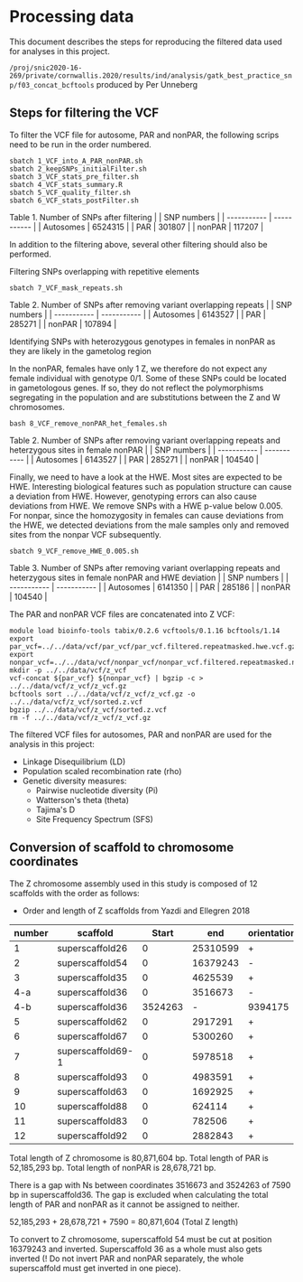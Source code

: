 # Processing data

This document describes the steps for reproducing the filtered data used for analyses in this project.

`/proj/snic2020-16-269/private/cornwallis.2020/results/ind/analysis/gatk_best_practice_snp/f03_concat_bcftools` produced by Per Unneberg

## Steps for filtering the VCF
To filter the VCF file for autosome, PAR and nonPAR, the following scrips need to be run in the order numbered.

```
sbatch 1_VCF_into_A_PAR_nonPAR.sh
sbatch 2_keepSNPs_initialFilter.sh
sbatch 3_VCF_stats_pre_filter.sh
sbatch 4_VCF_stats_summary.R
sbatch 5_VCF_quality_filter.sh
sbatch 6_VCF_stats_postFilter.sh
```

Table 1. Number of SNPs after filtering
|   | SNP numbers |
| ----------- | ----------- |
| Autosomes | 6524315 |
| PAR | 301807 |
| nonPAR | 117207 |

In addition to the filtering above, several other filtering should also be performed. 

Filtering SNPs overlapping with repetitive elements

`sbatch 7_VCF_mask_repeats.sh`

Table 2. Number of SNPs after removing variant overlapping repeats
|   | SNP numbers |
| ----------- | ----------- |
| Autosomes | 6143527 |
| PAR | 285271 |
| nonPAR | 107894 |

Identifying SNPs with heterozygous genotypes in females in nonPAR as they are likely in the gametolog region

In the nonPAR, females have only 1 Z, we therefore do not expect any female individual with genotype 0/1. Some of these SNPs could be 
located in gametologous genes. If so, they do not reflect the polymorphisms segregating in the population and are substitutions between the
Z and W chromosomes.

`bash 8_VCF_remove_nonPAR_het_females.sh`

Table 2. Number of SNPs after removing variant overlapping repeats and heterzygous sites in female nonPAR
|   | SNP numbers |
| ----------- | ----------- |
| Autosomes | 6143527 |
| PAR | 285271 |
| nonPAR | 104540 |

Finally, we need to have a look at the HWE. Most sites are expected to be HWE. Interesting biological features
such as population structure can cause a deviation from HWE. However, genotyping errors can also cause 
deviations from HWE. We remove SNPs with a HWE p-value below 0.005. For nonpar, since the homozygosity in females
can cause deviations from the HWE, we detected deviations from the male samples only and removed sites from the nonpar
VCF subsequently.

`sbatch 9_VCF_remove_HWE_0.005.sh`

Table 3. Number of SNPs after removing variant overlapping repeats and heterzygous sites in female nonPAR and HWE deviation
|   | SNP numbers |
| ----------- | ----------- |
| Autosomes | 6141350 |
| PAR | 285186 |
| nonPAR | 104540 |

The PAR and nonPAR VCF files are concatenated into Z VCF:

```
module load bioinfo-tools tabix/0.2.6 vcftools/0.1.16 bcftools/1.14
export par_vcf=../../data/vcf/par_vcf/par_vcf.filtered.repeatmasked.hwe.vcf.gz
export nonpar_vcf=../../data/vcf/nonpar_vcf/nonpar_vcf.filtered.repeatmasked.nofemalehet.hwe.vcf.gz
mkdir -p ../../data/vcf/z_vcf
vcf-concat ${par_vcf} ${nonpar_vcf} | bgzip -c > ../../data/vcf/z_vcf/z_vcf.gz
bcftools sort ../../data/vcf/z_vcf/z_vcf.gz -o ../../data/vcf/z_vcf/sorted.z.vcf
bgzip ../../data/vcf/z_vcf/sorted.z.vcf
rm -f ../../data/vcf/z_vcf/z_vcf.gz
```

The filtered VCF files for autosomes, PAR and nonPAR are used for the analysis in this project:
- Linkage Disequilibrium (LD)
- Population scaled recombination rate (rho)
- Genetic diversity measures:
    - Pairwise nucleotide diversity (Pi)
    - Watterson's theta (theta)
    - Tajima's D
    - Site Frequency Spectrum (SFS)

## Conversion of scaffold to chromosome coordinates 
The Z chromosome assembly used in this study is composed of 12 scaffolds with the order as follows:

 - Order and length of Z scaffolds from Yazdi and Ellegren 2018

| number | scaffold | Start | end | orientation | segment | length |
| ------ | -------- | ----- | --- | ----------- | ------- | ------ |
| 1 | superscaffold26 | 0 | 25310599 | + | PAR | 25310599 |
| 2 | superscaffold54 | 0 | 16379243 | - | PAR | 29256470 |
| 3 | superscaffold35 | 0 | 4625539 | + | PAR | 4625539 |
| 4-a | superscaffold36 | 0 | 3516673 | - | nonPAR | 3516673 |
| 4-b | superscaffold36 | 3524263 | - | 9394175 | PAR | 5869912 |
| 5 | superscaffold62 | 0 | 2917291 | + | nonPAR | 2917291 |
| 6 | superscaffold67 | 0 | 5300260 | + | nonPAR | 5300260 |
| 7 | superscaffold69-1 | 0 | 5978518 | + | nonPAR | 5978518 |
| 8 | superscaffold93 | 0 | 4983591 | + | nonPAR | 4983591 |
| 9 | superscaffold63 | 0 | 1692925 | + | nonPAR | 1692925 |
| 10 | superscaffold88 | 0 | 624114 | + | nonPAR | 624114 |
| 11 | superscaffold83 | 0 | 782506 | + | nonPAR | 782506 |
| 12 | superscaffold92 | 0 | 2882843 | + | nonPAR | 2882843 |

Total length of Z chromosome is 80,871,604 bp.
Total length of PAR is 52,185,293 bp.
Total length of nonPAR is 28,678,721 bp.

There is a gap with Ns between coordinates 3516673 and 3524263 of 7590 bp in superscaffold36.
The gap is excluded when calculating the total length of PAR and nonPAR as it cannot be assigned to neither. 

52,185,293 + 28,678,721 + 7590 = 80,871,604 (Total Z length)

To convert to Z chromosome, superscaffold 54 must be cut at position 16379243 and inverted.
Superscaffold 36 as a whole must also gets inverted (! Do not invert PAR and nonPAR separately, the whole superscaffold must get inverted in one piece).



